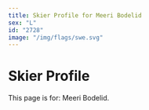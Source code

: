 ```yaml
---
title: Skier Profile for Meeri Bodelid
sex: "L"
id: "2728"
image: "/img/flags/swe.svg" 
---
```


# Skier Profile

This page is for: Meeri Bodelid.
    